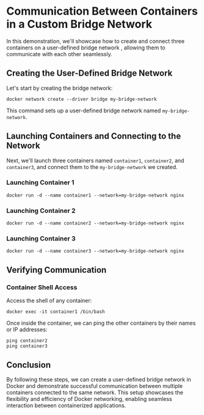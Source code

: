 # Communication Between Containers in a Custom Bridge Network

In this demonstration, we'll showcase how to create and connect three containers on a user-defined bridge network , allowing them to communicate with each other seamlessly.

## Creating the User-Defined Bridge Network

Let's start by creating the bridge network:

```shell
docker network create --driver bridge my-bridge-network
```

This command sets up a user-defined bridge network named `my-bridge-network`.

## Launching Containers and Connecting to the Network

Next, we'll launch three containers named `container1`, `container2`, and `container3`, and connect them to the `my-bridge-network` we created.

### Launching Container 1

```shell
docker run -d --name container1 --network=my-bridge-network nginx
```

### Launching Container 2

```shell
docker run -d --name container2 --network=my-bridge-network nginx
```

### Launching Container 3

```shell
docker run -d --name container3 --network=my-bridge-network nginx
```

## Verifying Communication

### Container Shell Access

Access the shell of any container:

```shell
docker exec -it container1 /bin/bash
```

Once inside the container, we can ping the other containers by their names or IP addresses:

```shell
ping container2
ping container3
```

## Conclusion

By following these steps, we can create a user-defined bridge network in Docker and demonstrate successful communication between multiple containers connected to the same network. This setup showcases the flexibility and efficiency of Docker networking, enabling seamless interaction between containerized applications.